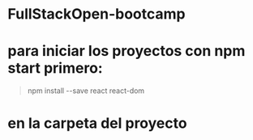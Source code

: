# FullStackOpen-bootcamp

# para iniciar los proyectos con npm start primero:
  > npm install --save react react-dom
# en la carpeta del proyecto
